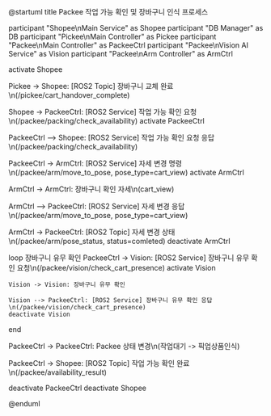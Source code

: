 @startuml
title Packee 작업 가능 확인 및 장바구니 인식 프로세스

participant "Shopee\nMain Service" as Shopee
participant "DB Manager" as DB
participant "Pickee\nMain Controller" as Pickee
participant "Packee\nMain Controller" as PackeeCtrl
participant "Packee\nVision AI Service" as Vision
participant "Packee\nArm Controller" as ArmCtrl

activate Shopee

Pickee -> Shopee: [ROS2 Topic] 장바구니 교체 완료\n(/pickee/cart_handover_complete)

Shopee -> PackeeCtrl: [ROS2 Service] 작업 가능 확인 요청\n(/packee/packing/check_availability)
activate PackeeCtrl

PackeeCtrl --> Shopee: [ROS2 Service] 작업 가능 확인 요청 응답\n(/packee/packing/check_availability)

PackeeCtrl -> ArmCtrl: [ROS2 Service] 자세 변경 명령\n(/packee/arm/move_to_pose, pose_type=cart_view)
activate ArmCtrl

ArmCtrl -> ArmCtrl: 장바구니 확인 자세\n(cart_view)

ArmCtrl --> PackeeCtrl: [ROS2 Service] 자세 변경 응답\n(/packee/arm/move_to_pose, pose_type=cart_view)

ArmCtrl -> PackeeCtrl: [ROS2 Topic] 자세 변경 상태\n(/packee/arm/pose_status, status=comleted)
deactivate ArmCtrl

loop 장바구니 유무 확인
    PackeeCtrl -> Vision: [ROS2 Service] 장바구니 유무 확인 요청\n(/packee/vision/check_cart_presence)
    activate Vision
    
    Vision -> Vision: 장바구니 유무 확인
    
    Vision --> PackeeCtrl: [ROS2 Service] 장바구니 유무 확인 응답\n(/packee/vision/check_cart_presence)
    deactivate Vision
end

PackeeCtrl -> PackeeCtrl: Packee 상태 변경\n(작업대기 -> 픽업상품인식)

PackeeCtrl -> Shopee: [ROS2 Topic] 작업 가능 확인 완료\n(/packee/availability_result)

deactivate PackeeCtrl
deactivate Shopee

@enduml